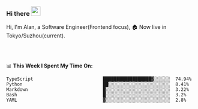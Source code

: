 ### Hi there <img src="https://media.giphy.com/media/hvRJCLFzcasrR4ia7z/giphy.gif" width="25px">

<!-- ![visitors](https://visitor-badge.glitch.me/badge?page_id=dislfyer.dislfyer) -->

Hi, I'm Alan, a Software Engineer(Frontend focus), 🏠 Now live in Tokyo/Suzhou(current).

<br/>
<br/>

📊 **This Week I Spent My Time On:**


<!--START_SECTION:waka-->

```text
TypeScript                          ██████████████████▓░░░░░░  74.94%
Python                              ██░░░░░░░░░░░░░░░░░░░░░░░  8.41%
Markdown                            █░░░░░░░░░░░░░░░░░░░░░░░░  3.22%
Bash                                █░░░░░░░░░░░░░░░░░░░░░░░░  3.2%
YAML                                ▓░░░░░░░░░░░░░░░░░░░░░░░░  2.8%
```

<!--END_SECTION:waka-->

<!--
**About Me:**
 -->
